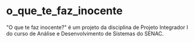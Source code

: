 # o_que_te_faz_inocente
"O que te faz inocente?" é um projeto da disciplina de Projeto Integrador I do curso de Análise e Desenvolvimento de Sistemas do SENAC. 
